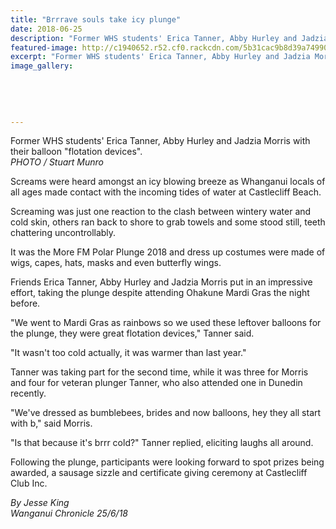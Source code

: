 ```yaml
---
title: "Brrrave souls take icy plunge"
date: 2018-06-25
description: "Former WHS students' Erica Tanner, Abby Hurley and Jadzia Morris with their balloon \"flotation devices\"..."
featured-image: http://c1940652.r52.cf0.rackcdn.com/5b31cac9b8d39a7499002553/Polar-Plunge-2018.gif
excerpt: "Former WHS students' Erica Tanner, Abby Hurley and Jadzia Morris with their balloon \"flotation devices\"."
image_gallery:
    
    
    
    
    
---
```


<p><span>Former WHS students' Erica Tanner, Abby Hurley and Jadzia Morris with their balloon "flotation devices". <br /><em>PHOTO / Stuart Munro</em></span></p>
<p class="element element-paragraph">Screams were heard amongst an icy blowing breeze as Whanganui locals of all ages made contact with the incoming tides of water at Castlecliff Beach.</p>
<p class="element element-paragraph">Screaming was just one reaction to the clash between wintery water and cold skin, others ran back to shore to grab towels and some stood still, teeth chattering uncontrollably.</p>
<p class="element element-paragraph">It was the More FM Polar Plunge 2018 and dress up costumes were made of wigs, capes, hats, masks and even butterfly wings.</p>
<p class="element element-paragraph">Friends Erica Tanner, Abby Hurley and Jadzia Morris put in an impressive effort, taking the plunge despite attending Ohakune Mardi Gras the night before.</p>
<p class="element element-paragraph">"We went to Mardi Gras as rainbows so we used these leftover balloons for the plunge, they were great flotation devices," Tanner said.</p>
<p class="element element-paragraph">"It wasn't too cold actually, it was warmer than last year."</p>
<p class="element element-paragraph">Tanner was taking part for the second time, while it was three for Morris and four for veteran plunger Tanner, who also attended one in Dunedin recently.</p>
<p class="element element-paragraph">"We've dressed as bumblebees, brides and now balloons, hey they all start with b," said Morris.</p>
<p class="element element-paragraph">"Is that because it's brrr cold?" Tanner replied, eliciting laughs all around.</p>
<p class="element element-paragraph">Following the plunge, participants were looking forward to spot prizes being awarded, a sausage sizzle and certificate giving ceremony at Castlecliff Club Inc.</p>
<p><em>By Jesse King<br />Wanganui Chronicle 25/6/18</em></p>


